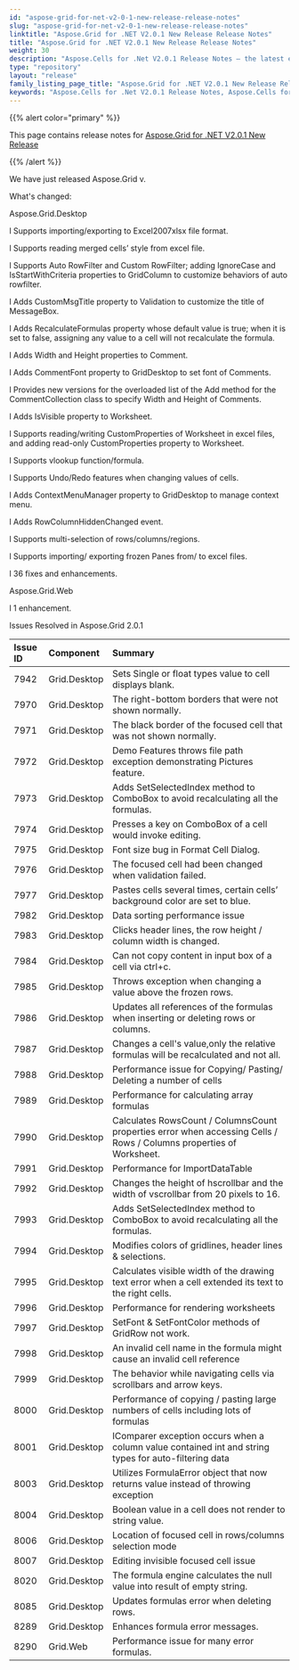 ```yaml
---
id: "aspose-grid-for-net-v2-0-1-new-release-release-notes"
slug: "aspose-grid-for-net-v2-0-1-new-release-release-notes"
linktitle: "Aspose.Grid for .NET V2.0.1 New Release Release Notes"
title: "Aspose.Grid for .NET V2.0.1 New Release Release Notes"
weight: 30
description: "Aspose.Cells for .Net V2.0.1 Release Notes – the latest enhancements, new features, and fixes."
type: "repository"
layout: "release"
family_listing_page_title: "Aspose.Grid for .NET V2.0.1 New Release Release Notes"
keywords: "Aspose.Cells for .Net V2.0.1 Release Notes, Aspose.Cells for .Net V2.0.1 updates and fixes"
---
```


{{% alert color="primary" %}} 

This page contains release notes for [Aspose.Grid for .NET V2.0.1 New Release](https://releases.aspose.com/cells/net/new-releases/aspose.grid-for-.net-v2.0.1-new-release/)

{{% /alert %}} 

We have just released Aspose.Grid v. 

What's changed: 

Aspose.Grid.Desktop 



l Supports importing/exporting to Excel2007xlsx file format. 

l Supports reading merged cells’ style from excel file. 

l Supports Auto RowFilter and Custom RowFilter; adding IgnoreCase and IsStartWithCriteria properties to GridColumn to customize behaviors of auto rowfilter. 

l Adds CustomMsgTitle property to Validation to customize the title of MessageBox. 

l Adds RecalculateFormulas property whose default value is true; when it is set to false, assigning any value to a cell will not recalculate the formula. 

l Adds Width and Height properties to Comment. 

l Adds CommentFont property to GridDesktop to set font of Comments. 

l Provides new versions for the overloaded list of the Add method for the CommentCollection class to specify Width and Height of Comments. 

l Adds IsVisible property to Worksheet. 

l Supports reading/writing CustomProperties of Worksheet in excel files, and adding read-only CustomProperties property to Worksheet. 

l Supports vlookup function/formula. 

l Supports Undo/Redo features when changing values of cells. 

l Adds ContextMenuManager property to GridDesktop to manage context menu. 

l Adds RowColumnHiddenChanged event. 

l Supports multi-selection of rows/columns/regions. 

l Supports importing/ exporting frozen Panes from/ to excel files. 

l 36 fixes and enhancements. 

Aspose.Grid.Web 



l 1 enhancement. 



Issues Resolved in Aspose.Grid 2.0.1 

|**Issue ID** |**Component** |**Summary** |
| :- | :- | :- |
|7942 |Grid.Desktop |Sets Single or float types value to cell displays blank. |
|7970 |Grid.Desktop |The right-bottom borders that were not shown normally. |
|7971 |Grid.Desktop |The black border of the focused cell that was not shown normally. |
|7972 |Grid.Desktop |Demo Features throws file path exception demonstrating Pictures feature. |
|7973 |Grid.Desktop |Adds SetSelectedIndex method to ComboBox to avoid recalculating all the formulas. |
|7974 |Grid.Desktop |Presses a key on ComboBox of a cell would invoke editing. |
|7975 |Grid.Desktop |Font size bug in Format Cell Dialog. |
|7976 |Grid.Desktop |The focused cell had been changed when validation failed. |
|7977 |Grid.Desktop |Pastes cells several times, certain cells’ background color are set to blue. |
|7982 |Grid.Desktop |Data sorting performance issue |
|7983 |Grid.Desktop |Clicks header lines, the row height / column width is changed. |
|7984 |Grid.Desktop |Can not copy content in input box of a cell via ctrl+c. |
|7985 |Grid.Desktop |Throws exception when changing a value above the frozen rows. |
|7986 |Grid.Desktop |Updates all references of the formulas when inserting or deleting rows or columns. |
|7987 |Grid.Desktop |Changes a cell's value,only the relative formulas will be recalculated and not all. |
|7988 |Grid.Desktop |Performance issue for Copying/ Pasting/ Deleting a number of cells |
|7989 |Grid.Desktop |Performance for calculating array formulas |
|7990 |Grid.Desktop |Calculates RowsCount / ColumnsCount properties error when accessing Cells / Rows / Columns properties of Worksheet. |
|7991 |Grid.Desktop |Performance for ImportDataTable |
|7992 |Grid.Desktop |Changes the height of hscrollbar and the width of vscrollbar from 20 pixels to 16. |
|7993 |Grid.Desktop |Adds SetSelectedIndex method to ComboBox to avoid recalculating all the formulas. |
|7994 |Grid.Desktop |Modifies colors of gridlines, header lines & selections. |
|7995 |Grid.Desktop |Calculates visible width of the drawing text error when a cell extended its text to the right cells. |
|7996 |Grid.Desktop |Performance for rendering worksheets |
|7997 |Grid.Desktop |SetFont & SetFontColor methods of GridRow not work. |
|7998 |Grid.Desktop |An invalid cell name in the formula might cause an invalid cell reference |
|7999 |Grid.Desktop |The behavior while navigating cells via scrollbars and arrow keys. |
|8000 |Grid.Desktop |Performance of copying / pasting large numbers of cells including lots of formulas |
|8001 |Grid.Desktop |IComparer exception occurs when a column value contained int and string types for auto-filtering data |
|8003 |Grid.Desktop |Utilizes FormulaError object that now returns value instead of throwing exception |
|8004 |Grid.Desktop |Boolean value in a cell does not render to string value. |
|8006 |Grid.Desktop |Location of focused cell in rows/columns selection mode |
|8007 |Grid.Desktop |Editing invisible focused cell issue |
|8020 |Grid.Desktop |The formula engine calculates the null value into result of empty string. |
|8085 |Grid.Desktop |Updates formulas error when deleting rows. |
|8289 |Grid.Desktop |Enhances formula error messages. |
|8290 |Grid.Web |Performance issue for many error formulas. |

